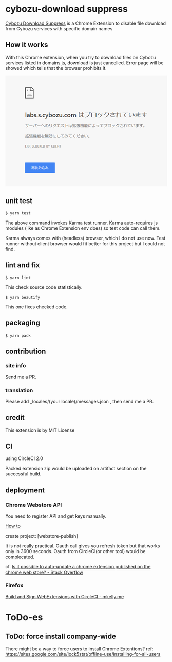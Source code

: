 # cybozu-download suppress

[Cybozu Download Suppress]() is a Chrome Extension to disable file download from Cybozu services with specific domain names

## How it works

With this Chrome extension, when you try to download files on Cybozu services listed in domains.js, download is just cancelled. Error page will be showed which tells that the browser prohibits it.

![How it is blocked](screenshots/download_blocked.png)

## unit test

~~~
$ yarn test
~~~

The above command invokes Karma test runner. Karma auto-requires js modules (like as Chrome Extension env does) so test code can call them.

Karma always comes with (headless) browser, which I do not use now. Test runner without client browser would fit better for this project but I could not find.

## lint and fix

~~~
$ yarn lint
~~~

This check source code statistically.

~~~
$ yarn beautify
~~~

This one fixes checked code.

## packaging

~~~
$ yarn pack
~~~

## contribution

### site info

Send me a PR.

### translation

Please add _locales/(your locale)/messages.json , then send me a PR.

## credit

This extension is by MIT License

## CI

using CircleCI 2.0

Packed extension zip would be uploaded on artifact section on the successful build.

## deployment

### Chrome Webstore API

You need to register API and get keys manually.

[How to](https://github.com/DrewML/chrome-webstore-upload/blob/master/How%20to%20generate%20Google%20API%20keys.md)

create project: [webstore-publish]

It is not really practical. Oauth call gives you refresh token but that works only in 3600 seconds. Oauth from CircleCI(or other tool) would be complecated.

cf. [Is it possible to auto\-update a chrome extension published on the chrome web store? \- Stack Overflow](https://stackoverflow.com/questions/13139627/is-it-possible-to-auto-update-a-chrome-extension-published-on-the-chrome-web-sto/26754858)

### Firefox

[Build and Sign WebExtensions with CircleCI - mkelly\.me](http://www.mkelly.me/blog/build-and-sign-webextensions-with-circleci/)



# ToDo-es


## ToDo: force install company-wide

There might be a way to force users to install Chrome Extentions?
ref: https://sites.google.com/site/lock5stat/offline-use/installing-for-all-users

